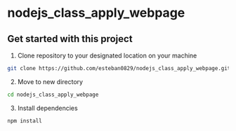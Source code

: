 # nodejs_class_apply_webpage


## Get started with this project

1. Clone repository to your designated location on your machine
  ```sh
  git clone https://github.com/esteban0829/nodejs_class_apply_webpage.git
  ```
2. Move to new directory
  ```sh
  cd nodejs_class_apply_webpage
  ```
3. Install dependencies
```sh
npm install
```
